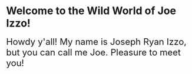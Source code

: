 # **Welcome to the Wild World of Joe Izzo!**
<font size = "5"> Howdy y'all! My name is Joseph Ryan Izzo, but you can call me Joe. Pleasure to meet you!</font>


